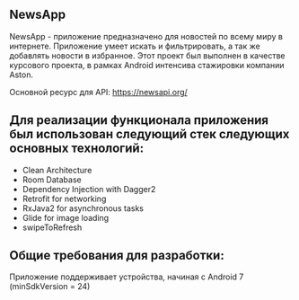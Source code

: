 ## NewsApp

NewsApp - приложение предназначено для новостей по всему миру в интернете. Приложение умеет искать и фильтрировать, а так же добавлять новости в избранное. Этот проект был выполнен в качестве курсового проекта, в рамках Android интенсива стажировки компании Aston.

Основной ресурс для API: https://newsapi.org/

## Для реализации функционала приложения был использован следующий стек следующих  основных технологий:

- Clean Architecture
- Room Database
- Dependency Injection with Dagger2
- Retrofit for networking
- RxJava2 for asynchronous tasks
- Glide for image loading
- swipeToRefresh

## Общие требования для разработки:

 Приложение поддерживает устройства, начиная с Android 7 (minSdkVersion = 24)
